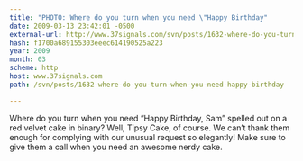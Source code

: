 ```yaml
---
title: "PHOTO: Where do you turn when you need \"Happy Birthday"
date: 2009-03-13 23:42:01 -0500
external-url: http://www.37signals.com/svn/posts/1632-where-do-you-turn-when-you-need-happy-birthday
hash: f1700a689155303eeec614190525a223
year: 2009
month: 03
scheme: http
host: www.37signals.com
path: /svn/posts/1632-where-do-you-turn-when-you-need-happy-birthday

---
```



Where do you turn when you need “Happy Birthday, Sam” spelled out on a red velvet cake in binary? Well, Tipsy Cake, of course. We can’t thank them enough for complying with our unusual request so elegantly! Make sure to give them a call when you need an awesome nerdy cake.

 

